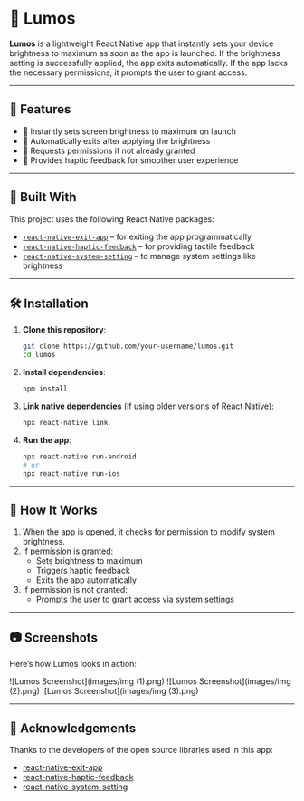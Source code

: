# 🌟 Lumos

**Lumos** is a lightweight React Native app that instantly sets your device brightness to maximum as soon as the app is launched. If the brightness setting is successfully applied, the app exits automatically. If the app lacks the necessary permissions, it prompts the user to grant access.

---

## 🚀 Features

- 🔆 Instantly sets screen brightness to maximum on launch  
- 🚪 Automatically exits after applying the brightness  
- 🔐 Requests permissions if not already granted  
- 🤝 Provides haptic feedback for smoother user experience  

---

## 📱 Built With

This project uses the following React Native packages:

- [`react-native-exit-app`](https://github.com/wumke/react-native-exit-app) – for exiting the app programmatically
- [`react-native-haptic-feedback`](https://github.com/mkuczera/react-native-haptic-feedback) – for providing tactile feedback
- [`react-native-system-setting`](https://github.com/c19354837/react-native-system-setting) – to manage system settings like brightness

---

## 🛠️ Installation

1. **Clone this repository**:
   ```bash
   git clone https://github.com/your-username/lumos.git
   cd lumos
   ```

2. **Install dependencies**:
   ```bash
   npm install
   ```

3. **Link native dependencies** (if using older versions of React Native):
   ```bash
   npx react-native link
   ```

4. **Run the app**:
   ```bash
   npx react-native run-android
   # or
   npx react-native run-ios
   ```

---

## 🧪 How It Works

1. When the app is opened, it checks for permission to modify system brightness.
2. If permission is granted:
   - Sets brightness to maximum
   - Triggers haptic feedback
   - Exits the app automatically
3. If permission is not granted:
   - Prompts the user to grant access via system settings

---

## 📷 Screenshots


Here’s how Lumos looks in action:

![Lumos Screenshot](images/img  (1).png)
![Lumos Screenshot](images/img  (2).png)
![Lumos Screenshot](images/img  (3).png)


---


## 🙌 Acknowledgements

Thanks to the developers of the open source libraries used in this app:

- [react-native-exit-app](https://github.com/wumke/react-native-exit-app)
- [react-native-haptic-feedback](https://github.com/mkuczera/react-native-haptic-feedback)
- [react-native-system-setting](https://github.com/c19354837/react-native-system-setting)